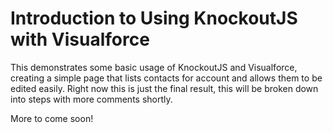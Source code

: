 Introduction to Using KnockoutJS with Visualforce
=================================================

This demonstrates some basic usage of KnockoutJS and Visualforce, creating a simple page that lists contacts for account and allows them to be edited easily. Right now this is just the final result, this will be broken down into steps with more comments shortly.

More to come soon!

